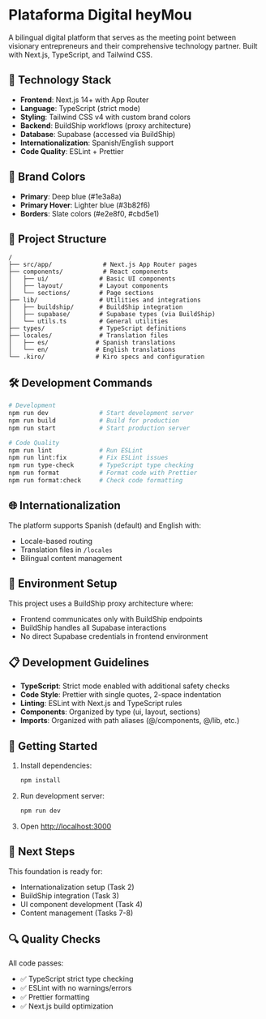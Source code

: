 # Plataforma Digital heyMou

A bilingual digital platform that serves as the meeting point between visionary entrepreneurs and their comprehensive technology partner. Built with Next.js, TypeScript, and Tailwind CSS.

## 🚀 Technology Stack

- **Frontend**: Next.js 14+ with App Router
- **Language**: TypeScript (strict mode)
- **Styling**: Tailwind CSS v4 with custom brand colors
- **Backend**: BuildShip workflows (proxy architecture)
- **Database**: Supabase (accessed via BuildShip)
- **Internationalization**: Spanish/English support
- **Code Quality**: ESLint + Prettier

## 🎨 Brand Colors

- **Primary**: Deep blue (#1e3a8a)
- **Primary Hover**: Lighter blue (#3b82f6)
- **Borders**: Slate colors (#e2e8f0, #cbd5e1)

## 📁 Project Structure

```text
/
├── src/app/              # Next.js App Router pages
├── components/           # React components
│   ├── ui/              # Basic UI components
│   ├── layout/          # Layout components
│   └── sections/        # Page sections
├── lib/                 # Utilities and integrations
│   ├── buildship/       # BuildShip integration
│   ├── supabase/        # Supabase types (via BuildShip)
│   └── utils.ts         # General utilities
├── types/               # TypeScript definitions
├── locales/             # Translation files
│   ├── es/             # Spanish translations
│   └── en/             # English translations
└── .kiro/              # Kiro specs and configuration
```

## 🛠️ Development Commands

```bash
# Development
npm run dev              # Start development server
npm run build            # Build for production
npm run start            # Start production server

# Code Quality
npm run lint             # Run ESLint
npm run lint:fix         # Fix ESLint issues
npm run type-check       # TypeScript type checking
npm run format           # Format code with Prettier
npm run format:check     # Check code formatting
```

## 🌐 Internationalization

The platform supports Spanish (default) and English with:

- Locale-based routing
- Translation files in `/locales`
- Bilingual content management

## 🔧 Environment Setup

This project uses a BuildShip proxy architecture where:

- Frontend communicates only with BuildShip endpoints
- BuildShip handles all Supabase interactions
- No direct Supabase credentials in frontend environment

## 📋 Development Guidelines

- **TypeScript**: Strict mode enabled with additional safety checks
- **Code Style**: Prettier with single quotes, 2-space indentation
- **Linting**: ESLint with Next.js and TypeScript rules
- **Components**: Organized by type (ui, layout, sections)
- **Imports**: Organized with path aliases (@/components, @/lib, etc.)

## 🚦 Getting Started

1. Install dependencies:

   ```bash
   npm install
   ```

2. Run development server:

   ```bash
   npm run dev
   ```

3. Open [http://localhost:3000](http://localhost:3000)

## 📝 Next Steps

This foundation is ready for:

- Internationalization setup (Task 2)
- BuildShip integration (Task 3)
- UI component development (Task 4)
- Content management (Tasks 7-8)

## 🔍 Quality Checks

All code passes:

- ✅ TypeScript strict type checking
- ✅ ESLint with no warnings/errors
- ✅ Prettier formatting
- ✅ Next.js build optimization
